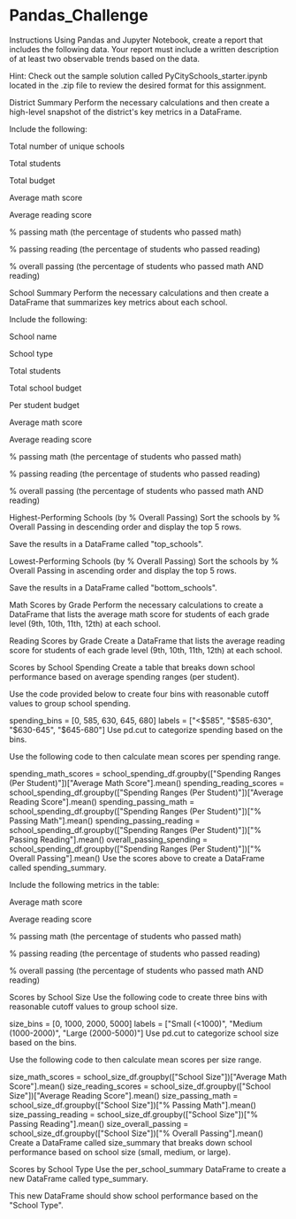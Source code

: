 # Pandas_Challenge
Instructions
Using Pandas and Jupyter Notebook, create a report that includes the following data. Your report must include a written description of at least two observable trends based on the data.

Hint: Check out the sample solution called PyCitySchools_starter.ipynb located in the .zip file to review the desired format for this assignment.

District Summary
Perform the necessary calculations and then create a high-level snapshot of the district's key metrics in a DataFrame.

Include the following:

Total number of unique schools

Total students

Total budget

Average math score

Average reading score

% passing math (the percentage of students who passed math)

% passing reading (the percentage of students who passed reading)

% overall passing (the percentage of students who passed math AND reading)

School Summary
Perform the necessary calculations and then create a DataFrame that summarizes key metrics about each school.

Include the following:

School name

School type

Total students

Total school budget

Per student budget

Average math score

Average reading score

% passing math (the percentage of students who passed math)

% passing reading (the percentage of students who passed reading)

% overall passing (the percentage of students who passed math AND reading)

Highest-Performing Schools (by % Overall Passing)
Sort the schools by % Overall Passing in descending order and display the top 5 rows.

Save the results in a DataFrame called "top_schools".

Lowest-Performing Schools (by % Overall Passing)
Sort the schools by % Overall Passing in ascending order and display the top 5 rows.

Save the results in a DataFrame called "bottom_schools".

Math Scores by Grade
Perform the necessary calculations to create a DataFrame that lists the average math score for students of each grade level (9th, 10th, 11th, 12th) at each school.

Reading Scores by Grade
Create a DataFrame that lists the average reading score for students of each grade level (9th, 10th, 11th, 12th) at each school.

Scores by School Spending
Create a table that breaks down school performance based on average spending ranges (per student).

Use the code provided below to create four bins with reasonable cutoff values to group school spending.

spending_bins = [0, 585, 630, 645, 680]
labels = ["<$585", "$585-630", "$630-645", "$645-680"]
Use pd.cut to categorize spending based on the bins.

Use the following code to then calculate mean scores per spending range.

spending_math_scores = school_spending_df.groupby(["Spending Ranges (Per Student)"])["Average Math Score"].mean()
spending_reading_scores = school_spending_df.groupby(["Spending Ranges (Per Student)"])["Average Reading Score"].mean()
spending_passing_math = school_spending_df.groupby(["Spending Ranges (Per Student)"])["% Passing Math"].mean()
spending_passing_reading = school_spending_df.groupby(["Spending Ranges (Per Student)"])["% Passing Reading"].mean()
overall_passing_spending = school_spending_df.groupby(["Spending Ranges (Per Student)"])["% Overall Passing"].mean()
Use the scores above to create a DataFrame called spending_summary.

Include the following metrics in the table:

Average math score

Average reading score

% passing math (the percentage of students who passed math)

% passing reading (the percentage of students who passed reading)

% overall passing (the percentage of students who passed math AND reading)

Scores by School Size
Use the following code to create three bins with reasonable cutoff values to group school size.

size_bins = [0, 1000, 2000, 5000]
labels = ["Small (<1000)", "Medium (1000-2000)", "Large (2000-5000)"]
Use pd.cut to categorize school size based on the bins.

Use the following code to then calculate mean scores per size range.

size_math_scores = school_size_df.groupby(["School Size"])["Average Math Score"].mean()
size_reading_scores = school_size_df.groupby(["School Size"])["Average Reading Score"].mean()
size_passing_math = school_size_df.groupby(["School Size"])["% Passing Math"].mean()
size_passing_reading = school_size_df.groupby(["School Size"])["% Passing Reading"].mean()
size_overall_passing = school_size_df.groupby(["School Size"])["% Overall Passing"].mean()
Create a DataFrame called size_summary that breaks down school performance based on school size (small, medium, or large).

Scores by School Type
Use the per_school_summary DataFrame to create a new DataFrame called type_summary.

This new DataFrame should show school performance based on the "School Type".
